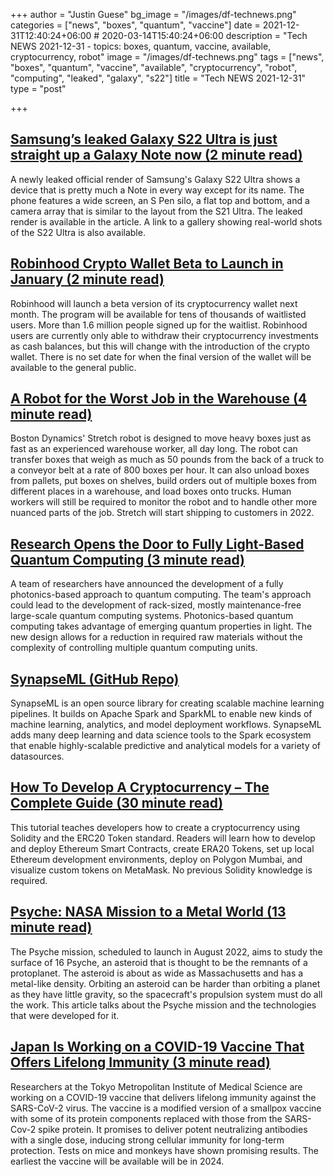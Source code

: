 +++
author = "Justin Guese"
bg_image = "/images/df-technews.png"
categories = ["news", "boxes", "quantum", "vaccine"]
date = 2021-12-31T12:40:24+06:00 # 2020-03-14T15:40:24+06:00
description = "Tech NEWS 2021-12-31 - topics: boxes, quantum, vaccine, available, cryptocurrency, robot"
image = "/images/df-technews.png"
tags = ["news", "boxes", "quantum", "vaccine", "available", "cryptocurrency", "robot", "computing", "leaked", "galaxy", "s22"]
title = "Tech NEWS 2021-12-31"
type = "post"

+++

## [Samsung’s leaked Galaxy S22 Ultra is just straight up a Galaxy Note now (2 minute read)](https://www.theverge.com/2021/12/30/22860479/samsung-galaxy-s22-ultra-leak-official-image-note-design)

A newly leaked official render of Samsung's Galaxy S22 Ultra shows a device that is pretty much a Note in every way except for its name. The phone features a wide screen, an S Pen silo, a flat top and bottom, and a camera array that is similar to the layout from the S21 Ultra. The leaked render is available in the article. A link to a gallery showing real-world shots of the S22 Ultra is also available.

## [Robinhood Crypto Wallet Beta to Launch in January (2 minute read)](https://cryptobriefing.com/robinhood-crypto-wallet-beta-to-launch-in-january/)

Robinhood will launch a beta version of its cryptocurrency wallet next month. The program will be available for tens of thousands of waitlisted users. More than 1.6 million people signed up for the waitlist. Robinhood users are currently only able to withdraw their cryptocurrency investments as cash balances, but this will change with the introduction of the crypto wallet. There is no set date for when the final version of the wallet will be available to the general public.

## [A Robot for the Worst Job in the Warehouse (4 minute read)](https://spectrum.ieee.org/warehouse-robot)

Boston Dynamics' Stretch robot is designed to move heavy boxes just as fast as an experienced warehouse worker, all day long. The robot can transfer boxes that weigh as much as 50 pounds from the back of a truck to a conveyor belt at a rate of 800 boxes per hour. It can also unload boxes from pallets, put boxes on shelves, build orders out of multiple boxes from different places in a warehouse, and load boxes onto trucks. Human workers will still be required to monitor the robot and to handle other more nuanced parts of the job. Stretch will start shipping to customers in 2022.

## [Research Opens the Door to Fully Light-Based Quantum Computing (3 minute read)](https://www.tomshardware.com/news/research-opens-the-door-to-fully-light-based-quantum-computing)

A team of researchers have announced the development of a fully photonics-based approach to quantum computing. The team's approach could lead to the development of rack-sized, mostly maintenance-free large-scale quantum computing systems. Photonics-based quantum computing takes advantage of emerging quantum properties in light. The new design allows for a reduction in required raw materials without the complexity of controlling multiple quantum computing units.

## [SynapseML (GitHub Repo)](https://github.com/microsoft/SynapseML)

SynapseML is an open source library for creating scalable machine learning pipelines. It builds on Apache Spark and SparkML to enable new kinds of machine learning, analytics, and model deployment workflows. SynapseML adds many deep learning and data science tools to the Spark ecosystem that enable highly-scalable predictive and analytical models for a variety of datasources.

## [How To Develop A Cryptocurrency – The Complete Guide (30 minute read)](https://vitto.cc/how-to-develop-a-cryptocurrency-the-complete-2022-guide/)

This tutorial teaches developers how to create a cryptocurrency using Solidity and the ERC20 Token standard. Readers will learn how to develop and deploy Ethereum Smart Contracts, create ERA20 Tokens, set up local Ethereum development environments, deploy on Polygon Mumbai, and visualize custom tokens on MetaMask. No previous Solidity knowledge is required.

## [Psyche: NASA Mission to a Metal World (13 minute read)](https://spectrum.ieee.org/psyche-mission)

The Psyche mission, scheduled to launch in August 2022, aims to study the surface of 16 Psyche, an asteroid that is thought to be the remnants of a protoplanet. The asteroid is about as wide as Massachusetts and has a metal-like density. Orbiting an asteroid can be harder than orbiting a planet as they have little gravity, so the spacecraft's propulsion system must do all the work. This article talks about the Psyche mission and the technologies that were developed for it.

## [Japan Is Working on a COVID-19 Vaccine That Offers Lifelong Immunity (3 minute read)](https://interestingengineering.com/japan-is-working-on-a-covid-19-vaccine-that-offers-lifelong-immunity)

Researchers at the Tokyo Metropolitan Institute of Medical Science are working on a COVID-19 vaccine that delivers lifelong immunity against the SARS-CoV-2 virus. The vaccine is a modified version of a smallpox vaccine with some of its protein components replaced with those from the SARS-Cov-2 spike protein. It promises to deliver potent neutralizing antibodies with a single dose, inducing strong cellular immunity for long-term protection. Tests on mice and monkeys have shown promising results. The earliest the vaccine will be available will be in 2024.

